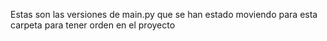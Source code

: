 Estas son las versiones de main.py que se han estado moviendo para esta carpeta para tener orden en el proyecto
